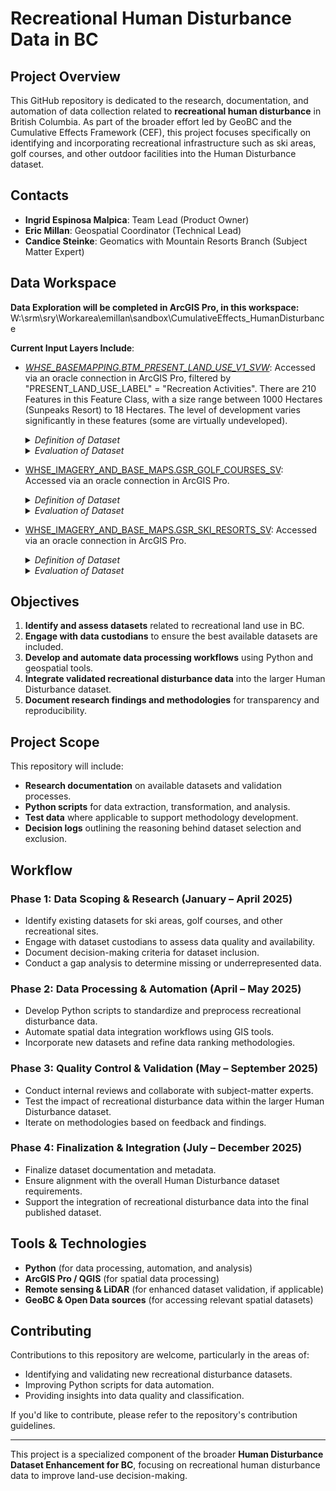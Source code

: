 # Recreational Human Disturbance Data in BC

## Project Overview
This GitHub repository is dedicated to the research, documentation, and automation of data collection related to **recreational human disturbance** in British Columbia. As part of the broader effort led by GeoBC and the Cumulative Effects Framework (CEF), this project focuses specifically on identifying and incorporating recreational infrastructure such as ski areas, golf courses, and other outdoor facilities into the Human Disturbance dataset.

## Contacts
- **Ingrid Espinosa Malpica**: Team Lead (Product Owner)
- **Eric Millan**: Geospatial Coordinator (Technical Lead)
- **Candice Steinke**: Geomatics with Mountain Resorts Branch (Subject Matter Expert)

## Data Workspace
**Data Exploration will be completed in ArcGIS Pro, in this workspace:**
W:\srm\sry\Workarea\emillan\sandbox\CumulativeEffects_HumanDisturbance

**Current Input Layers Include**:
- [*WHSE_BASEMAPPING.BTM_PRESENT_LAND_USE_V1_SVW*](https://catalogue.data.gov.bc.ca/dataset/baseline-thematic-mapping-present-land-use-version-1-spatial-layer/resource/ed4900de-db01-4aa2-b720-c8e3210b8235): Accessed via an oracle connection in ArcGIS Pro, filtered by "PRESENT_LAND_USE_LABEL" = "Recreation Activities". There are 210 Features in this Feature Class, with a size range between 1000 Hectares (Sunpeaks Resort) to 18 Hectares. The level of development varies significantly in these features (some are virtually undeveloped).
  <details>
  <summary><em>Definition of Dataset</em></summary>
  Land used for private or public outdoor recreational purposes. Ski resorts and golf courses are included. This class does not include recreational areas within built-up portions of cities, towns and villages, which are mapped as urban areas. This class includes waterfront cottage areas if they are at least 200 metres wide.
  </details>
  <details>
  <summary><em>Evaluation of Dataset</em></summary>
  There are significant issues with this dataset which, at times, underrepresenting the land used for recreational purposes. For example, the largest feature in this dataset is the Sun Peaks Resort Skihill and nearly half of the current skihill (red) is not represented in the dataset (pink)
  <br>

  <img src="images/sunpeaks.png" alt="Recreation Land Use" width="400">
  </details>

- [WHSE_IMAGERY_AND_BASE_MAPS.GSR_GOLF_COURSES_SV](https://catalogue.data.gov.bc.ca/dataset/golf-courses/resource/e70e32f0-2ab6-4b60-9932-b584bbb921fd): Accessed via an oracle connection in ArcGIS Pro.
  <details>
  <summary><em>Definition of Dataset</em></summary>
  The location of golf courses is tracked in the sites database at GeoBC. This database identifies the physical location of the building or the access point to the property (for emergency response). This dataset is updated at the beginning of each month.
  </details>
  <details>
  <summary><em>Evaluation of Dataset</em></summary>
  This dataset contains 295 point locations representing golfcourses throughout the process. It appears to identify many more golf courses than contained in the Baseline Thematic Mapping layer, although this could be due to the colocation of Golf Courses in urban areas (BTM explicitely states that recreational uses near urban areas are not captured under the recreation classification). This dataset may proove useful in starting off an image classifciation process (to identify the footprints of more golf courses). The image below captures the general trend of some colocation between the BTM Layer (Pink) and the Point Data contained in this dataset, and the phenomenon that there are many more golf courses identified in this layer than in BTM.
  <br>

  <img src="images/golfcourses.png" alt="Golf Courses" width="400">
  </details>

- [WHSE_IMAGERY_AND_BASE_MAPS.GSR_SKI_RESORTS_SV](https://catalogue.data.gov.bc.ca/dataset/ski-resorts): Accessed via an oracle connection in ArcGIS Pro.
  <details>
  <summary><em>Definition of Dataset</em></summary>
  GSR_SKI_RESORTS_SV is a spatially enabled layer comprising Ski Resorts. Ski Resorts is a point dataset identifying the location of ski resorts in British Columbia.
  </details>
  <details>
  <summary><em>Evaluation of Dataset</em></summary>
  This dataset contains 40 point locations representing ski resorts throughout the province. There is a wide variety of types of Ski Resorts represented in this dataset, and it is almost certanily not complete. There are several features not represented in the BTM layer, inclduing small lodges such as Island Lake Lodge (left) near Fernie, or the Summit Lake Ski and Snowboard Area (right). There are likely many more missing Heli Ski Operators, smaller scale resorts or ski-related impacts on the landscape (eg, CMH, Spearhead Huts, etc)
  <br>

  <img src="images/ski_resorts.png" alt="Ski Resorts" width="400">
  </details>



## Objectives
1. **Identify and assess datasets** related to recreational land use in BC.
2. **Engage with data custodians** to ensure the best available datasets are included.
3. **Develop and automate data processing workflows** using Python and geospatial tools.
4. **Integrate validated recreational disturbance data** into the larger Human Disturbance dataset.
5. **Document research findings and methodologies** for transparency and reproducibility.

## Project Scope
This repository will include:
- **Research documentation** on available datasets and validation processes.
- **Python scripts** for data extraction, transformation, and analysis.
- **Test data** where applicable to support methodology development.
- **Decision logs** outlining the reasoning behind dataset selection and exclusion.

## Workflow
### **Phase 1: Data Scoping & Research (January – April 2025)**
- Identify existing datasets for ski areas, golf courses, and other recreational sites.
- Engage with dataset custodians to assess data quality and availability.
- Document decision-making criteria for dataset inclusion.
- Conduct a gap analysis to determine missing or underrepresented data.

### **Phase 2: Data Processing & Automation (April – May 2025)**
- Develop Python scripts to standardize and preprocess recreational disturbance data.
- Automate spatial data integration workflows using GIS tools.
- Incorporate new datasets and refine data ranking methodologies.

### **Phase 3: Quality Control & Validation (May – September 2025)**
- Conduct internal reviews and collaborate with subject-matter experts.
- Test the impact of recreational disturbance data within the larger Human Disturbance dataset.
- Iterate on methodologies based on feedback and findings.

### **Phase 4: Finalization & Integration (July – December 2025)**
- Finalize dataset documentation and metadata.
- Ensure alignment with the overall Human Disturbance dataset requirements.
- Support the integration of recreational disturbance data into the final published dataset.

## Tools & Technologies
- **Python** (for data processing, automation, and analysis)
- **ArcGIS Pro / QGIS** (for spatial data processing)
- **Remote sensing & LiDAR** (for enhanced dataset validation, if applicable)
- **GeoBC & Open Data sources** (for accessing relevant spatial datasets)

## Contributing
Contributions to this repository are welcome, particularly in the areas of:
- Identifying and validating new recreational disturbance datasets.
- Improving Python scripts for data automation.
- Providing insights into data quality and classification.

If you'd like to contribute, please refer to the repository's contribution guidelines.

---
This project is a specialized component of the broader **Human Disturbance Dataset Enhancement for BC**, focusing on recreational human disturbance data to improve land-use decision-making.
